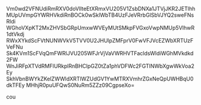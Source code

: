 Vm0wd2VFNUdiRmRXV0doVllteEtXRmxVU205V1ZsbDNXa1JTVjJKR2JETlhh
MUpUVmpGYWRHVkdiRnBOCk0wSklWbTB4UzFJeVRrbGlSbVJYQ2sweFNsRldi
WGhoVXpKT2MxZHVSbGRpUmxwWVEyMUtSMkpFVGxoVwpNMUp5VlhwR1dtVkdj
RWxXYkdScFVtNUNWVkV5TVV0U2JHUlpZMFprV0FwVFJVcEZWbXRTUzFVeFNu
Sk4KVm1ScFVqQmFWRlJVU205WFJrVjVaVWRHVTFacldsWldiWGhMVkdkd2FW
WnJiRFpXTVdRMFlURkplRnBHClpGZ0tZa1phVDFWc2FGTlNWbXgwWkVoa2Ey
SkhVbnBWYkZKelZWWldXRTlWZUdGV1YwMTRXVmhrZGxNeQpUWHBqU0dkTFEy
MHhjR0puUFQwS0NuRm5ZZz09CgpseXo=

cou